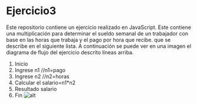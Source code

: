 # Ejercicio3
Este repositorio contiene un ejercicio realizado en JavaScript. Este contiene una multiplicación para determinar el sueldo semanal de un trabajador con base en las horas que trabaja y el pago por hora que recibe. que se describe en el siguiente lista. A continuación se puede ver en una imagen el diagrama de flujo del ejercicio descrito líneas arriba.

1. Inicio
2. Ingrese n1   //n1=pago
3. Ingrese n2   //n2=horas
4. Calcular el salario=n1*n2
5. Resultado salario
6. Fin
![alt](http://3.1m.yt/B_eJEUl.jpg)
